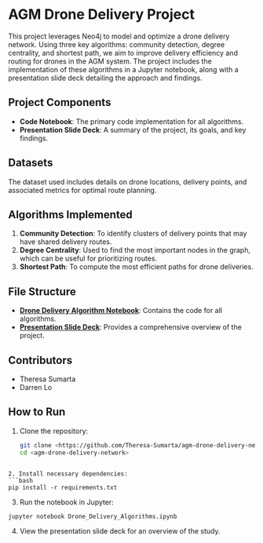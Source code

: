 # AGM Drone Delivery Project

This project leverages Neo4j to model and optimize a drone delivery network. Using three key algorithms: community detection, degree centrality, and shortest path, we aim to improve delivery efficiency and routing for drones in the AGM system. The project includes the implementation of these algorithms in a Jupyter notebook, along with a presentation slide deck detailing the approach and findings.

## Project Components

- **Code Notebook**: The primary code implementation for all algorithms.
- **Presentation Slide Deck**: A summary of the project, its goals, and key findings.

## Datasets

The dataset used includes details on drone locations, delivery points, and associated metrics for optimal route planning.

## Algorithms Implemented

1. **Community Detection**: To identify clusters of delivery points that may have shared delivery routes.
2. **Degree Centrality**: Used to find the most important nodes in the graph, which can be useful for prioritizing routes.
3. **Shortest Path**: To compute the most efficient paths for drone deliveries.

## File Structure

- **[Drone Delivery Algorithm Notebook](path_to_notebook)**: Contains the code for all algorithms.
- **[Presentation Slide Deck](path_to_slide_deck)**: Provides a comprehensive overview of the project.

## Contributors
- Theresa Sumarta
- Darren Lo

## How to Run

1. Clone the repository:
   ```bash
   git clone <https://github.com/Theresa-Sumarta/agm-drone-delivery-network.git)
   cd <agm-drone-delivery-network>
  ```

2. Install necessary dependencies:
```bash
pip install -r requirements.txt
```

3. Run the notebook in Jupyter:
```bash
jupyter notebook Drone_Delivery_Algorithms.ipynb
```

4. View the presentation slide deck for an overview of the study.
